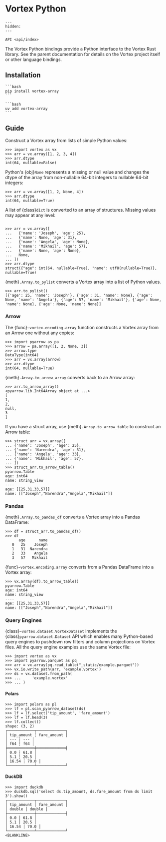 # Vortex Python

```{toctree}
---
hidden:
---

API <api/index>
```

The Vortex Python bindings provide a Python interface to the Vortex Rust library.
See the parent documentation for details on the Vortex project itself or other language bindings.

## Installation

````{tab} pip
```bash
pip install vortex-array
```
````

````{tab} uv
```bash
uv add vortex-array
```
````

## Guide

Construct a Vortex array from lists of simple Python values:

```{doctest} pycon
>>> import vortex as vx
>>> arr = vx.array([1, 2, 3, 4])
>>> arr.dtype
int(64, nullable=False)
```

Python's {obj}`None` represents a missing or null value and changes the dtype of the array from
non-nullable 64-bit integers to nullable 64-bit integers:

```{doctest} pycon
>>> arr = vx.array([1, 2, None, 4])
>>> arr.dtype
int(64, nullable=True)
```

A list of {class}`dict` is converted to an array of structures. Missing values may appear at any
level:

```{doctest} pycon

>>> arr = vx.array([
...   {'name': 'Joseph', 'age': 25},
...   {'name': None, 'age': 31},
...   {'name': 'Angela', 'age': None},
...   {'name': 'Mikhail', 'age': 57},
...   {'name': None, 'age': None},
...   None,
... ])
>>> arr.dtype
struct({"age": int(64, nullable=True), "name": utf8(nullable=True)}, nullable=True)
```

{meth}`.Array.to_pylist` converts a Vortex array into a list of Python values.

```{doctest} pycon
>>> arr.to_pylist()
[{'age': 25, 'name': 'Joseph'}, {'age': 31, 'name': None}, {'age': None, 'name': 'Angela'}, {'age': 57, 'name': 'Mikhail'}, {'age': None, 'name': None}, {'age': None, 'name': None}]
```

### Arrow

The {func}`~vortex.encoding.array` function constructs a Vortex array from an Arrow one without any
copies:

```{doctest} pycon
>>> import pyarrow as pa
>>> arrow = pa.array([1, 2, None, 3])
>>> arrow.type
DataType(int64)
>>> arr = vx.array(arrow)
>>> arr.dtype
int(64, nullable=True)
```

{meth}`.Array.to_arrow_array` converts back to an Arrow array:

```{doctest} pycon
>>> arr.to_arrow_array()
<pyarrow.lib.Int64Array object at ...>
[
1,
2,
null,
3
]
```

If you have a struct array, use {meth}`.Array.to_arrow_table` to construct an Arrow table:

```{doctest} pycon
>>> struct_arr = vx.array([
... {'name': 'Joseph', 'age': 25},
... {'name': 'Narendra', 'age': 31},
... {'name': 'Angela', 'age': 33},
... {'name': 'Mikhail', 'age': 57},
... ])
>>> struct_arr.to_arrow_table()
pyarrow.Table
age: int64
name: string_view
----
age: [[25,31,33,57]]
name: [["Joseph","Narendra","Angela","Mikhail"]]
```

### Pandas

{meth}`.Array.to_pandas_df` converts a Vortex array into a Pandas DataFrame:

```{doctest} pycon
>>> df = struct_arr.to_pandas_df()
>>> df
      age      name
   0   25    Joseph
   1   31  Narendra
   2   33    Angela
   3   57   Mikhail
```

{func}`~vortex.encoding.array` converts from a Pandas DataFrame into a Vortex array:

```pycon
>>> vx.array(df).to_arrow_table()
pyarrow.Table
age: int64
name: string_view
----
age: [[25,31,33,57]]
name: [["Joseph","Narendra","Angela","Mikhail"]]
```

### Query Engines

{class}`~vortex.dataset.VortexDataset` implements the {class}`pyarrow.dataset.Dataset` API which
enables many Python-based query engines to pushdown row filters and column projections on Vortex
files. All the query engine examples use the same Vortex file:

```pycon
>>> import vortex as vx
>>> import pyarrow.parquet as pq
>>> arr = vx.array(pq.read_table("_static/example.parquet"))
>>> vx.io.write_path(arr, 'example.vortex')
>>> ds = vx.dataset.from_path(
>>> ...     'example.vortex'
>>> ... )
```

#### Polars

```pycon
>>> import polars as pl
>>> lf = pl.scan_pyarrow_dataset(ds)
>>> lf = lf.select('tip_amount', 'fare_amount')
>>> lf = lf.head(3)
>>> lf.collect()
shape: (3, 2)
┌────────────┬─────────────┐
│ tip_amount ┆ fare_amount │
│ --- ┆ --- │
│ f64 ┆ f64 │
╞════════════╪═════════════╡
│ 0.0 ┆ 61.8 │
│ 5.1 ┆ 20.5 │
│ 16.54 ┆ 70.0 │
└────────────┴─────────────┘
```

#### DuckDB

```pycon
>>> import duckdb
>>> duckdb.sql('select ds.tip_amount, ds.fare_amount from ds limit 3').show()
┌────────────┬─────────────┐
│ tip_amount │ fare_amount │
│ double │ double │
├────────────┼─────────────┤
│ 0.0 │ 61.8 │
│ 5.1 │ 20.5 │
│ 16.54 │ 70.0 │
└────────────┴─────────────┘
<BLANKLINE>
```